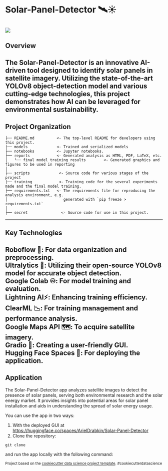 Solar-Panel-Detector 🛰️☀️
==============================
![](https://raw.githubusercontent.com/ArielDrabkin/Solar-Panel-Detector/master/deployment/examples/spd-demo.gif)
--------
## Overview
The Solar-Panel-Detector is an innovative AI-driven tool designed to identify solar panels in satellite imagery. 
Utilizing the state-of-the-art YOLOv8 object-detection model and various cutting-edge technologies, this project demonstrates how AI can be leveraged for environmental sustainability.
--------
## Project Organization

    ├── README.md          <- The top-level README for developers using this project.
    ├── models             <- Trained and serialized models
    ├── notebooks          <- Jupyter notebooks.
    ├── reports            <- Generated analysis as HTML, PDF, LaTeX, etc.
    │   └── final model training results        <- Generated graphics and figures to be used in reporting
    │
    ├── scripts             <- Source code for various stages of the project
    ├── training            <- Training code for the several experiments made and the final model training.
    ├── requirements.txt   <- The requirements file for reproducing the analysis environment, e.g.
    │                         generated with `pip freeze > requirements.txt`
    │
    ├── secret               <- Source code for use in this project.

--------
## Key Technologies

**Roboflow** 🤖: For data organization and preprocessing.  
**Ultralytics** 🌊: Utilizing their open-source YOLOv8 model for accurate object detection.  
**Google Colab** ♾️: For model training and evaluation.  
**Lightning AI**⚡: Enhancing training efficiency.  
**ClearML** 📉: For training management and performance analysis.  
**Google Maps API** 🗺️: To acquire satellite imagery.  
**Gradio** 🎢: Creating a user-friendly GUI.  
**Hugging Face Spaces** 🤗: For deploying the application.  
------------
## Application

The Solar-Panel-Detector app analyzes satellite images to detect the presence of solar panels, serving both environmental research and the solar energy market. 
It provides insights into potential areas for solar panel installation and aids in understanding the spread of solar energy usage.

You can use the app in two ways:
1. With the deployed GUI at https://huggingface.co/spaces/ArielDrabkin/Solar-Panel-Detector
2. Clone the repository:
``` 
git clone
```
 and run the app locally with the following command:

<p><small>Project based on the <a target="_blank" href="https://drivendata.github.io/cookiecutter-data-science/">cookiecutter data science project template</a>. #cookiecutterdatascience</small></p>
